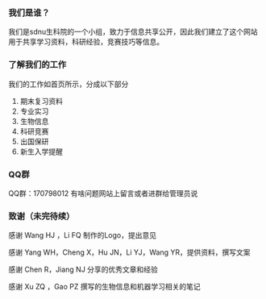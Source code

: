 

### 我们是谁？
我们是sdnu生科院的一个小组，致力于信息共享公开，因此我们建立了这个网站用于共享学习资料，科研经验，竞赛技巧等信息。

### 了解我们的工作
我们的工作如首页所示，分成以下部分
1. 期末复习资料
2. 专业实习
3. 生物信息
4. 科研竞赛
5. 出国保研
6. 新生入学提醒

### QQ群
QQ群：170798012
有啥问题网站上留言或者进群给管理员说

### 致谢（未完待续）
感谢 Wang HJ ，Li FQ 制作的Logo，提出意见

感谢 Yang WH，Cheng X，Hu JN，Li YJ，Wang YR，提供资料，撰写文案

感谢 Chen R，Jiang NJ 分享的优秀文章和经验

感谢 Xu ZQ ，Gao PZ 撰写的生物信息和机器学习相关的笔记

